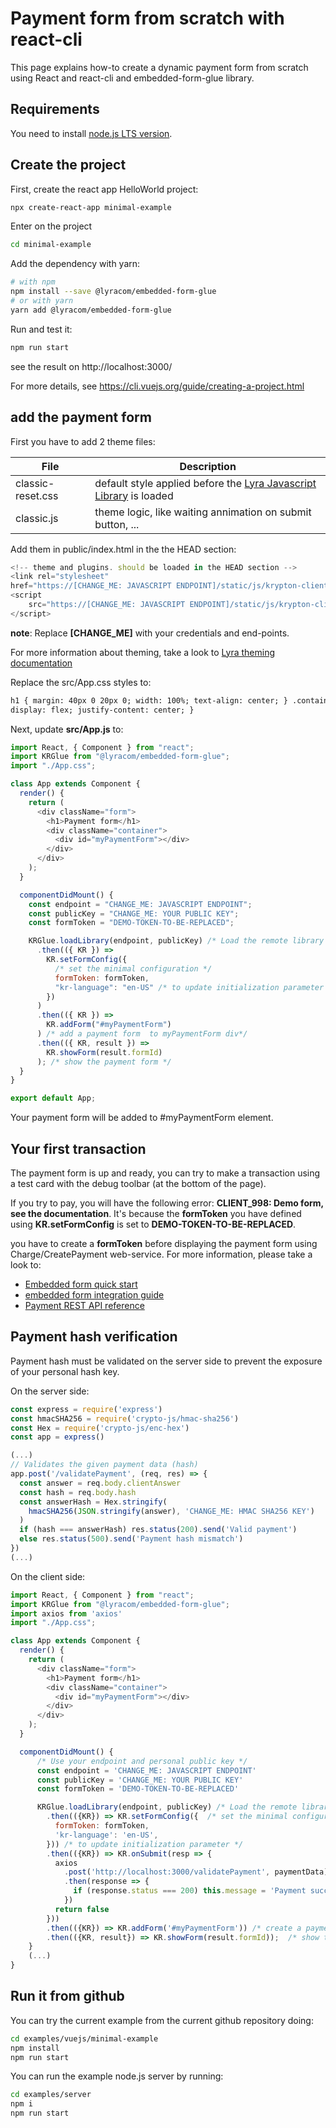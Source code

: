 # Payment form from scratch with react-cli

This page explains how-to create a dynamic payment form from scratch using
React and react-cli and embedded-form-glue library.

## Requirements

You need to install [node.js LTS version](https://nodejs.org/en/).

## Create the project

First, create the react app HelloWorld project:

```sh
npx create-react-app minimal-example
```

Enter on the project

```sh
cd minimal-example
```

Add the dependency with yarn:

```bash
# with npm
npm install --save @lyracom/embedded-form-glue
# or with yarn
yarn add @lyracom/embedded-form-glue
```

Run and test it:

```sh
npm run start
```

see the result on http://localhost:3000/

For more details, see https://cli.vuejs.org/guide/creating-a-project.html

## add the payment form

First you have to add 2 theme files:

| File              | Description                                                                   |
| ----------------- | ----------------------------------------------------------------------------- |
| classic-reset.css | default style applied before the [Lyra Javascript Library][js link] is loaded |
| classic.js        | theme logic, like waiting annimation on submit button, ...                    |

Add them in public/index.html in the the HEAD section:

```javascript
<!-- theme and plugins. should be loaded in the HEAD section -->
<link rel="stylesheet"
href="https://[CHANGE_ME: JAVASCRIPT ENDPOINT]/static/js/krypton-client/V4.0/ext/classic-reset.css">
<script
    src="https://[CHANGE_ME: JAVASCRIPT ENDPOINT]/static/js/krypton-client/V4.0/ext/classic.js">
</script>
```

**note**: Replace **[CHANGE_ME]** with your credentials and end-points.

For more information about theming, take a look to [Lyra theming documentation][js themes]

Replace the src/App.css styles to:

```html
h1 { margin: 40px 0 20px 0; width: 100%; text-align: center; } .container {
display: flex; justify-content: center; }
```

Next, update **src/App.js** to:

```js
import React, { Component } from "react";
import KRGlue from "@lyracom/embedded-form-glue";
import "./App.css";

class App extends Component {
  render() {
    return (
      <div className="form">
        <h1>Payment form</h1>
        <div className="container">
          <div id="myPaymentForm"></div>
        </div>
      </div>
    );
  }

  componentDidMount() {
    const endpoint = "CHANGE_ME: JAVASCRIPT ENDPOINT";
    const publicKey = "CHANGE_ME: YOUR PUBLIC KEY";
    const formToken = "DEMO-TOKEN-TO-BE-REPLACED";

    KRGlue.loadLibrary(endpoint, publicKey) /* Load the remote library */
      .then(({ KR }) =>
        KR.setFormConfig({
          /* set the minimal configuration */
          formToken: formToken,
          "kr-language": "en-US" /* to update initialization parameter */
        })
      )
      .then(({ KR }) =>
        KR.addForm("#myPaymentForm")
      ) /* add a payment form  to myPaymentForm div*/
      .then(({ KR, result }) =>
        KR.showForm(result.formId)
      ); /* show the payment form */
  }
}

export default App;
```

Your payment form will be added to #myPaymentForm element.

## Your first transaction

The payment form is up and ready, you can try to make a transaction using
a test card with the debug toolbar (at the bottom of the page).

If you try to pay, you will have the following error: **CLIENT_998: Demo form, see the documentation**.
It's because the **formToken** you have defined using **KR.setFormConfig** is set to **DEMO-TOKEN-TO-BE-REPLACED**.

you have to create a **formToken** before displaying the payment form using Charge/CreatePayment web-service.
For more information, please take a look to:

- [Embedded form quick start][js quick start]
- [embedded form integration guide][js integration guide]
- [Payment REST API reference][rest api]

## Payment hash verification

Payment hash must be validated on the server side to prevent the exposure of your
personal hash key.

On the server side:

```js
const express = require('express')
const hmacSHA256 = require('crypto-js/hmac-sha256')
const Hex = require('crypto-js/enc-hex')
const app = express()

(...)
// Validates the given payment data (hash)
app.post('/validatePayment', (req, res) => {
  const answer = req.body.clientAnswer
  const hash = req.body.hash
  const answerHash = Hex.stringify(
    hmacSHA256(JSON.stringify(answer), 'CHANGE_ME: HMAC SHA256 KEY')
  )
  if (hash === answerHash) res.status(200).send('Valid payment')
  else res.status(500).send('Payment hash mismatch')
})
(...)
```

On the client side:

```js
import React, { Component } from "react";
import KRGlue from "@lyracom/embedded-form-glue";
import axios from 'axios'
import "./App.css";

class App extends Component {
  render() {
    return (
      <div className="form">
        <h1>Payment form</h1>
        <div className="container">
          <div id="myPaymentForm"></div>
        </div>
      </div>
    );
  }

  componentDidMount() {
      /* Use your endpoint and personal public key */
      const endpoint = 'CHANGE_ME: JAVASCRIPT ENDPOINT'
      const publicKey = 'CHANGE_ME: YOUR PUBLIC KEY'
      const formToken = 'DEMO-TOKEN-TO-BE-REPLACED'

      KRGlue.loadLibrary(endpoint, publicKey) /* Load the remote library */
        .then(({KR}) => KR.setFormConfig({  /* set the minimal configuration */
          formToken: formToken,
          'kr-language': 'en-US',
        })) /* to update initialization parameter */
        .then(({KR}) => KR.onSubmit(resp => {
          axios
            .post('http://localhost:3000/validatePayment', paymentData)
            .then(response => {
              if (response.status === 200) this.message = 'Payment successful!'
            })
          return false
        }))
        .then(({KR}) => KR.addForm('#myPaymentForm')) /* create a payment form */
        .then(({KR, result}) => KR.showForm(result.formId));  /* show the payment form */
    }
    (...)
}
```

## Run it from github

You can try the current example from the current github repository doing:

```sh
cd examples/vuejs/minimal-example
npm install
npm run start
```

You can run the example node.js server by running:

```sh
cd examples/server
npm i
npm run start
```

[js link]: https://lyra.com/fr/doc/rest/V4.0/javascript
[js themes]: https://lyra.com/fr/doc/rest/V4.0/javascript/features/themes.html
[js quick start]: https://lyra.com/fr/doc/rest/V4.0/javascript/quick_start_js.html
[js integration guide]: https://lyra.com/fr/doc/rest/V4.0/javascript/guide/start.html
[rest api]: https://lyra.com/fr/doc/rest/V4.0/api/reference.html
